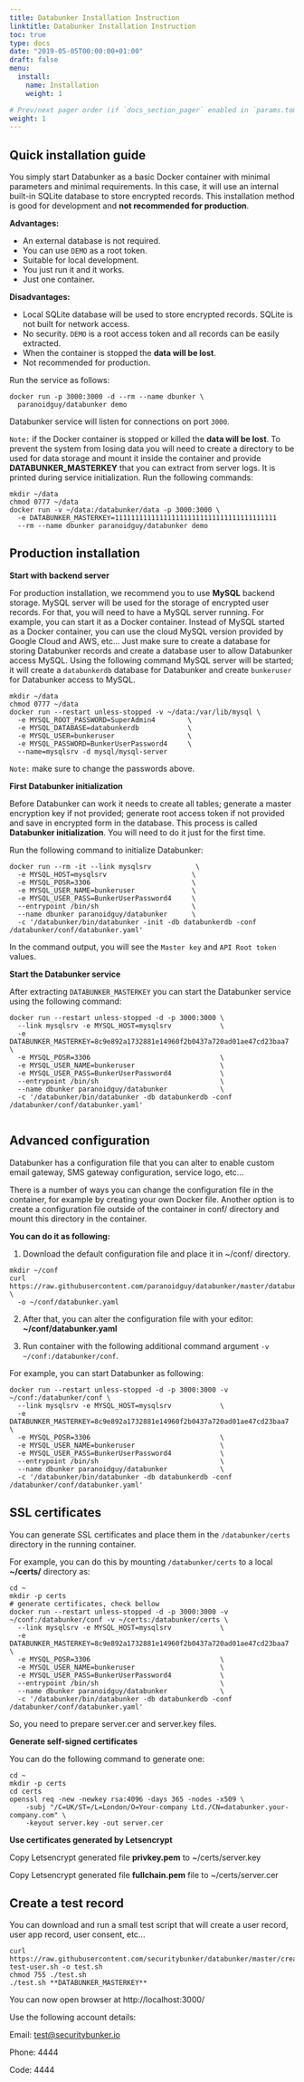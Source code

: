 ```yaml
---
title: Databunker Installation Instruction
linktitle: Databunker Installation Instruction
toc: true
type: docs
date: "2019-05-05T00:00:00+01:00"
draft: false
menu:
  install:
    name: Installation
    weight: 1

# Prev/next pager order (if `docs_section_pager` enabled in `params.toml`)
weight: 1
---
```


## Quick installation guide

You simply start Databunker as a basic Docker container with minimal parameters and minimal requirements. In this case, it will use an internal built-in SQLite database to store encrypted records. This installation method is good for development and **not recommended for production**.

**Advantages:**
* An external database is not required.
* You can use `DEMO` as a root token.
* Suitable for local development.
* You just run it and it works.
* Just one container.

**Disadvantages:**
* Local SQLite database will be used to store encrypted records. SQLite is not built for network access.
* No security. `DEMO` is a root access token and all records can be easily extracted.
* When the container is stopped the **data will be lost**.
* Not recommended for production.

Run the service as follows:

```
docker run -p 3000:3000 -d --rm --name dbunker \
  paranoidguy/databunker demo
```

Databunker service will listen for connections on port `3000`.

`Note:` if the Docker container is stopped or killed the **data will be lost**. To prevent the system from losing data you will need to create a directory to be used for data storage and mount it inside the container and provide **DATABUNKER_MASTERKEY** that you can extract from server logs. It is printed during service initialization. Run the following commands:

```
mkdir ~/data
chmod 0777 ~/data
docker run -v ~/data:/databunker/data -p 3000:3000 \
  -e DATABUNKER_MASTERKEY=1111111111111111111111111111111111111111
  --rm --name dbunker paranoidguy/databunker demo
```

## Production installation

**Start with backend server**

For production installation, we recommend you to use **MySQL** backend storage. MySQL server will be used for the storage of encrypted user records. For that, you will need to have a MySQL server running. For example, you can start it as a Docker container. Instead of MySQL started as a Docker container, you can use the cloud MySQL version provided by Google Cloud and AWS, etc... Just make sure to create a database for storing Databunker records and create a database user to allow Databunker access MySQL. Using the following command MySQL server will be started; it will create a `databunkerdb` database for Databunker and create `bunkeruser` for Databunker access to MySQL.

```
mkdir ~/data
chmod 0777 ~/data
docker run --restart unless-stopped -v ~/data:/var/lib/mysql \
  -e MYSQL_ROOT_PASSWORD=SuperAdmin4        \
  -e MYSQL_DATABASE=databunkerdb            \
  -e MYSQL_USER=bunkeruser                  \
  -e MYSQL_PASSWORD=BunkerUserPassword4     \
  --name=mysqlsrv -d mysql/mysql-server
```

`Note:` make sure to change the passwords above.

**First Databunker initialization**

Before Databunker can work it needs to create all tables; generate a master encryption key if not provided; generate root access token if not provided and save in encrypted form in the database. This process is called **Databunker initialization**. You will need to do it just for the first time.

Run the following command to initialize Databunker:

```
docker run --rm -it --link mysqlsrv           \
  -e MYSQL_HOST=mysqlsrv                     \
  -e MYSQL_POSR=3306                         \
  -e MYSQL_USER_NAME=bunkeruser              \
  -e MYSQL_USER_PASS=BunkerUserPassword4     \
  --entrypoint /bin/sh                       \
  --name dbunker paranoidguy/databunker      \
  -c '/databunker/bin/databunker -init -db databunkerdb -conf /databunker/conf/databunker.yaml'
```

In the command output, you will see the `Master key` and `API Root token` values.

**Start the Databunker service**

After extracting `DATABUNKER_MASTERKEY` you can start the Databunker service using the following command:

```
docker run --restart unless-stopped -d -p 3000:3000 \
  --link mysqlsrv -e MYSQL_HOST=mysqlsrv            \
  -e DATABUNKER_MASTERKEY=8c9e892a1732881e14960f2b0437a720ad01ae47cd23baa7 \
  -e MYSQL_POSR=3306                                \
  -e MYSQL_USER_NAME=bunkeruser                     \
  -e MYSQL_USER_PASS=BunkerUserPassword4            \
  --entrypoint /bin/sh                              \
  --name dbunker paranoidguy/databunker             \
  -c '/databunker/bin/databunker -db databunkerdb -conf /databunker/conf/databunker.yaml'
  
```


## Advanced configuration

Databunker has a configuration file that you can alter to enable custom email gateway, SMS gateway configuration,
service logo, etc...

There is a number of ways you can change the configuration file in the container, for example by creating your own Docker file.
Another option is to create a configuration file outside of the container in conf/ directory and mount this directory in the container.

**You can do it as following:**

1. Download the default configuration file and place it in ~/conf/ directory.

```
mkdir ~/conf
curl https://raw.githubusercontent.com/paranoidguy/databunker/master/databunker.yaml \ 
  -o ~/conf/databunker.yaml
```

2. After that, you can alter the configuration file with your editor: **~/conf/databunker.yaml**

3. Run container with the following additional command argument `-v ~/conf:/databunker/conf`.

For example, you can start Databunker as following:

```
docker run --restart unless-stopped -d -p 3000:3000 -v ~/conf:/databunker/conf \
  --link mysqlsrv -e MYSQL_HOST=mysqlsrv            \
  -e DATABUNKER_MASTERKEY=8c9e892a1732881e14960f2b0437a720ad01ae47cd23baa7 \
  -e MYSQL_POSR=3306                                \
  -e MYSQL_USER_NAME=bunkeruser                     \
  -e MYSQL_USER_PASS=BunkerUserPassword4            \
  --entrypoint /bin/sh                              \
  --name dbunker paranoidguy/databunker             \
  -c '/databunker/bin/databunker -db databunkerdb -conf /databunker/conf/databunker.yaml'
```

## SSL certificates

You can generate SSL certificates and place them in the `/databunker/certs` directory in the running container.

For example, you can do this by mounting `/databunker/certs` to a local **~/certs/** directory as:

```
cd ~
mkdir -p certs
# generate certificates, check bellow
docker run --restart unless-stopped -d -p 3000:3000 -v ~/conf:/databunker/conf -v ~/certs:/databunker/certs \
  --link mysqlsrv -e MYSQL_HOST=mysqlsrv            \
  -e DATABUNKER_MASTERKEY=8c9e892a1732881e14960f2b0437a720ad01ae47cd23baa7 \
  -e MYSQL_POSR=3306                                \
  -e MYSQL_USER_NAME=bunkeruser                     \
  -e MYSQL_USER_PASS=BunkerUserPassword4            \
  --entrypoint /bin/sh                              \
  --name dbunker paranoidguy/databunker             \
  -c '/databunker/bin/databunker -db databunkerdb -conf /databunker/conf/databunker.yaml'
```

So, you need to prepare server.cer and server.key files.

**Generate self-signed certificates**

You can do the following command to generate one:

```
cd ~
mkdir -p certs
cd certs
openssl req -new -newkey rsa:4096 -days 365 -nodes -x509 \
    -subj "/C=UK/ST=/L=London/O=Your-company Ltd./CN=databunker.your-company.com" \
    -keyout server.key -out server.cer
```

**Use certificates generated by Letsencrypt**

Copy Letsencrypt generated file **privkey.pem** to ~/certs/server.key

Copy Letsencrypt generated file **fullchain.pem** file to ~/certs/server.cer


## Create a test record

You can download and run a small test script that will create a user record, user app record, user consent, etc...

```
curl https://raw.githubusercontent.com/securitybunker/databunker/master/create-test-user.sh -o test.sh
chmod 755 ./test.sh
./test.sh **DATABUNKER_MASTERKEY**
```

You can now open browser at http://localhost:3000/

Use the following account details:

Email: test@securitybunker.io

Phone: 4444

Code: 4444

